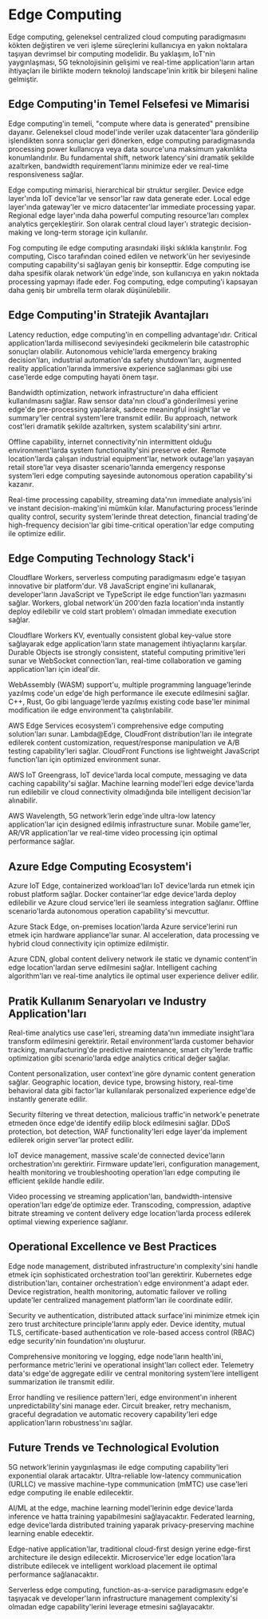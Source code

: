 # Edge Computing

Edge computing, geleneksel centralized cloud computing paradigmasını kökten değiştiren ve veri işleme süreçlerini kullanıcıya en yakın noktalara taşıyan devrimsel bir computing modelidir. Bu yaklaşım, IoT'nin yaygınlaşması, 5G teknolojisinin gelişimi ve real-time application'ların artan ihtiyaçları ile birlikte modern teknoloji landscape'inin kritik bir bileşeni haline gelmiştir.

## Edge Computing'in Temel Felsefesi ve Mimarisi

Edge computing'in temeli, "compute where data is generated" prensibine dayanır. Geleneksel cloud model'inde veriler uzak datacenter'lara gönderilip işlendikten sonra sonuçlar geri dönerken, edge computing paradigmasında processing power kullanıcıya veya data source'una maksimum yakınlıkta konumlandırılır. Bu fundamental shift, network latency'sini dramatik şekilde azaltırken, bandwidth requirement'larını minimize eder ve real-time responsiveness sağlar.

Edge computing mimarisi, hierarchical bir struktur sergiler. Device edge layer'ında IoT device'lar ve sensor'lar raw data generate eder. Local edge layer'ında gateway'ler ve micro datacenter'lar immediate processing yapar. Regional edge layer'ında daha powerful computing resource'ları complex analytics gerçekleştirir. Son olarak central cloud layer'ı strategic decision-making ve long-term storage için kullanılır.

Fog computing ile edge computing arasındaki ilişki sıklıkla karıştırılır. Fog computing, Cisco tarafından coined edilen ve network'ün her seviyesinde computing capability'si sağlayan geniş bir konsepttir. Edge computing ise daha spesifik olarak network'ün edge'inde, son kullanıcıya en yakın noktada processing yapmayı ifade eder. Fog computing, edge computing'i kapsayan daha geniş bir umbrella term olarak düşünülebilir.

## Edge Computing'in Stratejik Avantajları

Latency reduction, edge computing'in en compelling advantage'ıdır. Critical application'larda millisecond seviyesindeki gecikmelerin bile catastrophic sonuçları olabilir. Autonomous vehicle'larda emergency braking decision'ları, industrial automation'da safety shutdown'ları, augmented reality application'larında immersive experience sağlanması gibi use case'lerde edge computing hayati önem taşır.

Bandwidth optimization, network infrastructure'ın daha efficient kullanılmasını sağlar. Raw sensor data'nın cloud'a gönderilmesi yerine edge'de pre-processing yapılarak, sadece meaningful insight'lar ve summary'ler central system'lere transmit edilir. Bu approach, network cost'leri dramatik şekilde azaltırken, system scalability'sini artırır.

Offline capability, internet connectivity'nin intermittent olduğu environment'larda system functionality'sini preserve eder. Remote location'larda çalışan industrial equipment'lar, network outage'ları yaşayan retail store'lar veya disaster scenario'larında emergency response system'leri edge computing sayesinde autonomous operation capability'si kazanır.

Real-time processing capability, streaming data'nın immediate analysis'ini ve instant decision-making'ini mümkün kılar. Manufacturing process'lerinde quality control, security system'lerinde threat detection, financial trading'de high-frequency decision'lar gibi time-critical operation'lar edge computing ile optimize edilir.

## Edge Computing Technology Stack'i

Cloudflare Workers, serverless computing paradigmasını edge'e taşıyan innovative bir platform'dur. V8 JavaScript engine'ini kullanarak, developer'ların JavaScript ve TypeScript ile edge function'ları yazmasını sağlar. Workers, global network'ün 200'den fazla location'ında instantly deploy edilebilir ve cold start problem'ı olmadan immediate execution sağlar.

Cloudflare Workers KV, eventually consistent global key-value store sağlayarak edge application'ların state management ihtiyaçlarını karşılar. Durable Objects ise strongly consistent, stateful computing primitive'leri sunar ve WebSocket connection'ları, real-time collaboration ve gaming application'ları için ideal'dir.

WebAssembly (WASM) support'u, multiple programming language'lerinde yazılmış code'un edge'de high performance ile execute edilmesini sağlar. C++, Rust, Go gibi language'lerde yazılmış existing code base'ler minimal modification ile edge environment'ta çalıştırılabilir.

AWS Edge Services ecosystem'i comprehensive edge computing solution'ları sunar. Lambda@Edge, CloudFront distribution'ları ile integrate edilerek content customization, request/response manipulation ve A/B testing capability'leri sağlar. CloudFront Functions ise lightweight JavaScript function'ları için optimized environment sunar.

AWS IoT Greengrass, IoT device'larda local compute, messaging ve data caching capability'si sağlar. Machine learning model'leri edge device'larda run edilebilir ve cloud connectivity olmadığında bile intelligent decision'lar alınabilir.

AWS Wavelength, 5G network'lerin edge'inde ultra-low latency application'lar için designed edilmiş infrastructure sunar. Mobile game'ler, AR/VR application'lar ve real-time video processing için optimal performance sağlar.

## Azure Edge Computing Ecosystem'i

Azure IoT Edge, containerized workload'ları IoT device'larda run etmek için robust platform sağlar. Docker container'lar edge device'larda deploy edilebilir ve Azure cloud service'leri ile seamless integration sağlanır. Offline scenario'larda autonomous operation capability'si mevcuttur.

Azure Stack Edge, on-premises location'larda Azure service'lerini run etmek için hardware appliance'lar sunar. AI acceleration, data processing ve hybrid cloud connectivity için optimize edilmiştir.

Azure CDN, global content delivery network ile static ve dynamic content'in edge location'lardan serve edilmesini sağlar. Intelligent caching algorithm'ları ve real-time analytics ile optimal user experience deliver edilir.

## Pratik Kullanım Senaryoları ve Industry Application'ları

Real-time analytics use case'leri, streaming data'nın immediate insight'lara transform edilmesini gerektirir. Retail environment'larda customer behavior tracking, manufacturing'de predictive maintenance, smart city'lerde traffic optimization gibi scenario'larda edge analytics critical değer sağlar.

Content personalization, user context'ine göre dynamic content generation sağlar. Geographic location, device type, browsing history, real-time behavioral data gibi factor'lar kullanılarak personalized experience edge'de instantly generate edilir.

Security filtering ve threat detection, malicious traffic'in network'e penetrate etmeden önce edge'de identify edilip block edilmesini sağlar. DDoS protection, bot detection, WAF functionality'leri edge layer'da implement edilerek origin server'lar protect edilir.

IoT device management, massive scale'de connected device'ların orchestration'ını gerektirir. Firmware update'leri, configuration management, health monitoring ve troubleshooting operation'ları edge computing ile efficient şekilde handle edilir.

Video processing ve streaming application'ları, bandwidth-intensive operation'ları edge'de optimize eder. Transcoding, compression, adaptive bitrate streaming ve content delivery edge location'larda process edilerek optimal viewing experience sağlanır.

## Operational Excellence ve Best Practices

Edge node management, distributed infrastructure'ın complexity'sini handle etmek için sophisticated orchestration tool'ları gerektirir. Kubernetes edge distribution'ları, container orchestration'ı edge environment'a adapt eder. Device registration, health monitoring, automatic failover ve rolling update'ler centralized management platform'ları ile coordinate edilir.

Security ve authentication, distributed attack surface'ini minimize etmek için zero trust architecture principle'larını apply eder. Device identity, mutual TLS, certificate-based authentication ve role-based access control (RBAC) edge security'nin foundation'ını oluşturur.

Comprehensive monitoring ve logging, edge node'ların health'ini, performance metric'lerini ve operational insight'ları collect eder. Telemetry data'sı edge'de aggregate edilir ve central monitoring system'lere intelligent summarization ile transmit edilir.

Error handling ve resilience pattern'leri, edge environment'ın inherent unpredictability'sini manage eder. Circuit breaker, retry mechanism, graceful degradation ve automatic recovery capability'leri edge application'ların robustness'ını sağlar.

## Future Trends ve Technological Evolution

5G network'lerinin yaygınlaşması ile edge computing capability'leri exponential olarak artacaktır. Ultra-reliable low-latency communication (URLLC) ve massive machine-type communication (mMTC) use case'leri edge computing ile enable edilecektir.

AI/ML at the edge, machine learning model'lerinin edge device'larda inference ve hatta training yapabilmesini sağlayacaktır. Federated learning, edge device'larda distributed training yaparak privacy-preserving machine learning enable edecektir.

Edge-native application'lar, traditional cloud-first design yerine edge-first architecture ile design edilecektir. Microservice'ler edge location'lara distribute edilecek ve intelligent workload placement ile optimal performance sağlanacaktır.

Serverless edge computing, function-as-a-service paradigmasını edge'e taşıyacak ve developer'ların infrastructure management complexity'si olmadan edge capability'lerini leverage etmesini sağlayacaktır.
